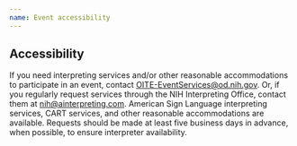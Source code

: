 ```yaml
---
name: Event accessibility
---
```


## Accessibility

If you need interpreting services and/or other reasonable accommodations to participate in an event, contact <OITE-EventServices@od.nih.gov>. Or, if you regularly request services through the NIH Interpreting Office, contact them at <nih@ainterpreting.com>. American Sign Language interpreting services, CART services, and other reasonable accommodations are available. Requests should be made at least five business days in advance, when possible, to ensure interpreter availability. 
